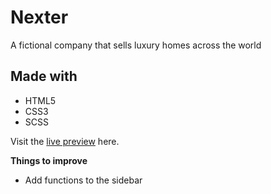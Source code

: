 # Nexter

A fictional company that sells luxury homes across the world


## Made with
- HTML5
- CSS3
- SCSS


Visit the [live preview](https://genesisgabiola.github.io/nexter/) here.


**Things to improve**
- Add functions to the sidebar